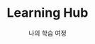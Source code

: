 ---
widget: portfolio
headless: true
weight: 10

title: 'Learning Hub'
subtitle: '나의 학습 여정'

content:
  page_type: project
  filter_default: 0

  filter_button:
    - name: 전체
      tag: '*'
    - name: 클라우드
      tag: Cloud
    - name: 컨테이너 오케스트레이션
      tag: CO
    - name: 네트워크 가상화
      tag: NV
    - name: DevOps & 자동화
      tag: CICD

design:
  columns: '1'
  view: card
  flip_alt_rows: false
  background: {}
  spacing: {padding: [0, 0, "120px", 0]}
---